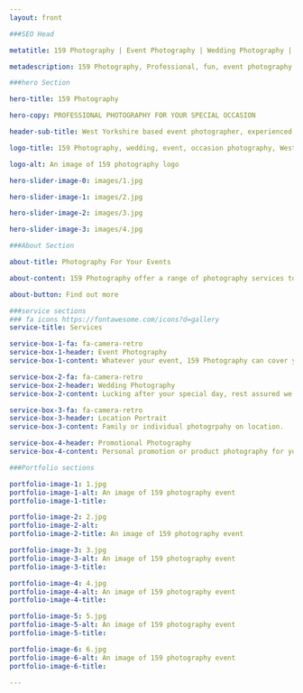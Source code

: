 ```yaml
---
layout: front

###SEO Head

metatitle: 159 Photography | Event Photography | Wedding Photography | West Yorkshire

metadescription: 159 Photography, Professional, fun, event photography based in West Yorkshire offering a wide range of Professional photography services at affordable low cost prices.

###hero Section

hero-title: 159 Photography

hero-copy: PROFESSIONAL PHOTOGRAPHY FOR YOUR SPECIAL OCCASION

header-sub-title: West Yorkshire based event photographer, experienced in all lines of photography

logo-title: 159 Photography, wedding, event, occasion photography, West Yorkshire

logo-alt: An image of 159 photography logo

hero-slider-image-0: images/1.jpg

hero-slider-image-1: images/2.jpg

hero-slider-image-2: images/3.jpg

hero-slider-image-3: images/4.jpg

###About Section

about-title: Photography For Your Events

about-content: 159 Photography offer a range of photography services to cover your event, whether it's a festival, birthday, ball, school prom, wedding or party we can cover all your needs across the whole of West Yorkshire

about-button: Find out more

###service sections
### fa icons https://fontawesome.com/icons?d=gallery
service-title: Services

service-box-1-fa: fa-camera-retro
service-box-1-header: Event Photography
service-box-1-content: Whatever your event, 159 Photography can cover your needs.

service-box-2-fa: fa-camera-retro
service-box-2-header: Wedding Photography
service-box-2-content: Lucking after your special day, rest assured we will provide an outstanding service.

service-box-3-fa: fa-camera-retro
service-box-3-header: Location Portrait
service-box-3-content: Family or individual photogrpahy on location.

service-box-4-header: Promotional Photography
service-box-4-content: Personal promotion or product photography for you or your business.

###Portfolio sections

portfolio-image-1: 1.jpg
portfolio-image-1-alt: An image of 159 photography event
portfolio-image-1-title:

portfolio-image-2: 2.jpg
portfolio-image-2-alt: 
portfolio-image-2-title: An image of 159 photography event

portfolio-image-3: 3.jpg
portfolio-image-3-alt: An image of 159 photography event
portfolio-image-3-title:

portfolio-image-4: 4.jpg
portfolio-image-4-alt: An image of 159 photography event
portfolio-image-4-title:

portfolio-image-5: 5.jpg
portfolio-image-5-alt: An image of 159 photography event
portfolio-image-5-title:

portfolio-image-6: 6.jpg
portfolio-image-6-alt: An image of 159 photography event
portfolio-image-6-title:

---
```

